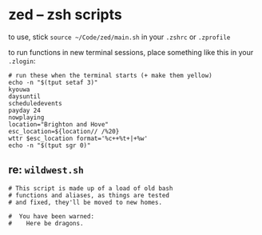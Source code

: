# zed – zsh scripts
to use, stick `source ~/Code/zed/main.sh` in your `.zshrc` or `.zprofile`

to run functions in new terminal sessions, place something like this in your `.zlogin`:
```
# run these when the terminal starts (+ make them yellow)
echo -n "$(tput setaf 3)"
kyouwa
daysuntil
scheduledevents
payday 24
nowplaying
location="Brighton and Hove"
esc_location=${location// /%20}
wttr $esc_location format='%c++%t+|+%w'
echo -n "$(tput sgr 0)"
```

## re: `wildwest.sh`
```
# This script is made up of a load of old bash
# functions and aliases, as things are tested
# and fixed, they'll be moved to new homes.

#  You have been warned:
#    Here be dragons.
```